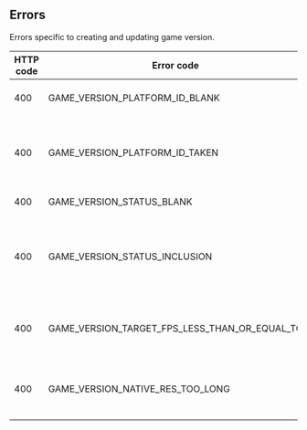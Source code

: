 ## <a name="game_versions_errors"></a>Errors

Errors specific to creating and updating game version.

HTTP code | Error code | Pointer | Title
--------- | ---------- | ------- | -----
400 | GAME_VERSION_PLATFORM_ID_BLANK | data/relationships/platform/data/id | Platform ID is required.
400 | GAME_VERSION_PLATFORM_ID_TAKEN | data/relationships/platform/data/id | There's already a version of this game for that platform.
400 | GAME_VERSION_STATUS_BLANK | status | Status is required.
400 | GAME_VERSION_STATUS_INCLUSION | status | Status must be 'extant', 'rumored', 'canceled' or 'unknown'.
400 | GAME_VERSION_TARGET_FPS_LESS_THAN_OR_EQUAL_TO | target_fps | Target FPS must be less than or equal to 1000.
400 | GAME_VERSION_NATIVE_RES_TOO_LONG | native_res | Native resolution cannot be more than 20 chars.
